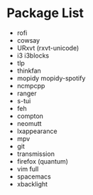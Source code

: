 # Package List

- rofi  
- cowsay
- URxvt (rxvt-unicode)
- i3 i3blocks
- tlp
- thinkfan
- mopidy mopidy-spotify
- ncmpcpp
- ranger
- s-tui
- feh
- compton
- neomutt
- lxappearance
- mpv
- git
- transmission
- firefox (quantum)
- vim full
- spacemacs
- xbacklight 
